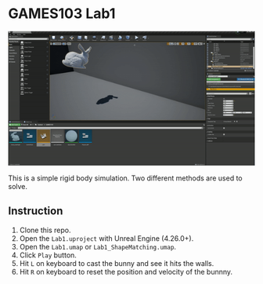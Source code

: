 # GAMES103 Lab1
![SampelScene](./img/rigid_bunny.gif)

This is a simple rigid body simulation. Two different methods are used to solve.
## Instruction
1. Clone this repo.
2. Open the ```Lab1.uproject``` with Unreal Engine (4.26.0+).
3. Open the ```Lab1.umap``` or ```Lab1_ShapeMatching.umap```.
4. Click ```Play``` button.
5. Hit ```L``` on keyboard to cast the bunny and see it hits the walls.
6. Hit ```R``` on keyboard to reset the position and velocity of the bunnny.